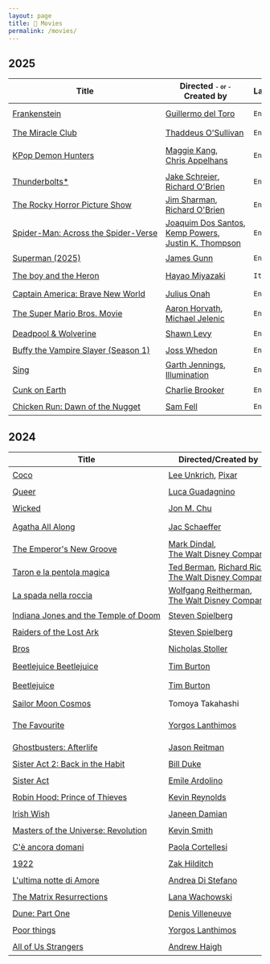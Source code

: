 ```yaml
---
layout: page
title: 🍿 Movies
permalink: /movies/
---
```


<style>
        a { white-space:nowrap; }
        @media screen and (min-width: 600px) {
                .wrapper { margin-left: 5em;}
                .post-content { margin-left: 3em;}
        }
</style>

## 2025

| Title | Directed <span style="font-size:.7em">- or -</span> <br/> Created by | Language | Year | Genre | When | Rating |
|-----|----|----|-----|------|----|----|
| [Frankenstein](https://en.wikipedia.org/wiki/Frankenstein_(2025_film)) | [Guillermo del Toro](https://en.wikipedia.org/wiki/Guillermo_del_Toro) | <code>English</code> | 2025 | <nobr><code>epic</code>, <code>gothic</code>, <code>science fiction</code></nobr> | <nobr>October 25th</nobr> | ⭐️⭐️⭐️⭐️ |
| [The Miracle Club](https://en.wikipedia.org/wiki/The_Miracle_Club) | [Thaddeus O'Sullivan](https://en.wikipedia.org/wiki/Thaddeus_O%27Sullivan) | <code>English</code> | 2023 | <code>drama</code> | <nobr>September 26th</nobr> | ⭐️⭐️⭐️⭐️ |
| [KPop Demon Hunters](https://en.wikipedia.org/wiki/KPop_Demon_Hunters) | [Maggie Kang](https://en.wikipedia.org/wiki/Maggie_Kang), [Chris Appelhans](https://en.wikipedia.org/wiki/Chris_Appelhans) | <code>English</code> | 2025 | <nobr><code>animated musical</code>, <code>urban fantasy</code></nobr> | <nobr>September 16th</nobr> | ⭐️⭐️⭐️⭐️⭐️ |
| [Thunderbolts* ](https://en.wikipedia.org/wiki/Thunderbolts*) | [Jake Schreier](https://en.wikipedia.org/wiki/Jake_Schreier), [Richard O'Brien](https://en.wikipedia.org/wiki/Richard_O%27Brien)| <code>English</code> | 2025 | <code>superhero</code> | <nobr>August 24th</nobr> | ⭐️⭐️ |
| [The Rocky Horror Picture Show](https://en.wikipedia.org/wiki/The_Rocky_Horror_Picture_Show) | [Jim Sharman](https://en.wikipedia.org/wiki/Jim_Sharman), [Richard O'Brien](https://en.wikipedia.org/wiki/Richard_O%27Brien)| <code>English</code> | 1975 | <nobr><code>musical comedy</code>, <code>horror</code></nobr> | <nobr>August 23rd</nobr> | ⭐️⭐️⭐️⭐️⭐️ |
| [Spider-Man: Across the Spider-Verse](https://en.wikipedia.org/wiki/Spider-Man:_Across_the_Spider-Verse) | [Joaquim Dos Santos](https://en.wikipedia.org/wiki/Joaquim_Dos_Santos), [Kemp Powers](https://en.wikipedia.org/wiki/Kemp_Powers), [Justin K. Thompson](https://en.wikipedia.org/wiki/Justin_K._Thompson) | <code>English</code> | 2023 | <code>superhero</code> | <nobr>July 31st</nobr> | ⭐️⭐️⭐️⭐️⭐️ |
| [Superman (2025)](https://en.wikipedia.org/wiki/Superman_(2025_film)) | [James Gunn](https://en.wikipedia.org/wiki/James_Gunn) | <code>English</code> | 2025 | <code>superhero</code> | <nobr>July 21st</nobr> | ⭐️⭐️⭐️⭐️⭐️ |
| [The boy and the Heron](https://en.wikipedia.org/wiki/The_Boy_and_the_Heron) | [Hayao Miyazaki](https://en.wikipedia.org/wiki/Hayao_Miyazaki) | <code>Italian</code> | 2025 | <nobr><code>japanese animated fantasy</code></nobr> | <nobr>June 8st</nobr> | ⭐️⭐️⭐️ |
| [Captain America: Brave New World](https://en.wikipedia.org/wiki/Captain_America:_Brave_New_World) | [Julius Onah](https://en.wikipedia.org/wiki/Julius_Onah) | <code>English</code> | 2025 | <code>superhero</code> | <nobr>May 28th</nobr> | ⭐️⭐️⭐️⭐️ |
| [The Super Mario Bros. Movie](https://en.wikipedia.org/wiki/The_Super_Mario_Bros._Movie) | [Aaron Horvath](https://en.wikipedia.org/wiki/Aaron_Horvath), [Michael Jelenic](https://en.wikipedia.org/wiki/Michael_Jelenic) | <code>English</code> | 2023 | <nobr><code>animated adventure comedy</code></nobr> | <nobr>May 5th</nobr> | ⭐️⭐️⭐️ |
| [Deadpool & Wolverine](https://en.wikipedia.org/wiki/Deadpool_%26_Wolverine) | [Shawn Levy](https://en.wikipedia.org/wiki/Shawn_Levy) | <code>English</code> | 2024 | <code>superhero</code> | <nobr>May 2nd</nobr> | ⭐️⭐️⭐️ |
| [Buffy the Vampire Slayer (Season 1)](https://en.wikipedia.org/wiki/Buffy_the_Vampire_Slayer_season_1) | [Joss Whedon](https://en.wikipedia.org/wiki/Joss_Whedon) | <code>English</code> | 1997 | <nobr><code>supernatural drama</code></nobr> | <nobr>April 16th</nobr> | ⭐️⭐️⭐️⭐️ |
| [Sing](https://en.wikipedia.org/wiki/Sing_(2016_American_film)) | [Garth Jennings](https://en.wikipedia.org/wiki/Garth_Jennings), [Illumination](https://en.wikipedia.org/wiki/Illumination_(company)) | <code>English</code> | 2016 | <nobr><code>jukebox musical comedy</code></nobr> | <nobr>January 7th</nobr> | ⭐️⭐️⭐️ |
| [Cunk on Earth](https://en.wikipedia.org/wiki/Cunk_on_Earth) | [Charlie Brooker](https://en.wikipedia.org/wiki/Charlie_Brooker) | <code>English</code> | 2022 | <nobr><code>mockumentary</code></nobr> | <nobr>January 4th</nobr> | ⭐️⭐️⭐️⭐️ |
| [Chicken Run: Dawn of the Nugget](https://en.wikipedia.org/wiki/Chicken_Run:_Dawn_of_the_Nugget) | [Sam Fell](https://en.wikipedia.org/wiki/Sam_Fell) | <code>English</code> | 2023 | <nobr><code>comedy</code></nobr> | <nobr>January 3rd</nobr> | ⭐️⭐️ |

## 2024

| Title | Directed/Created by | Language | Year | Genre | When | Rating |
|-----|----|----|-----|------|----|----|
| [Coco](https://en.wikipedia.org/wiki/Coco_(2017_film)) | [Lee Unkrich](https://en.wikipedia.org/wiki/Lee_Unkrich), [Pixar](https://en.wikipedia.org/wiki/Pixar) | <code>Italian</code> | 2017 | <nobr><code>fantasy comedy-drama</code></nobr> | <nobr>December 25th</nobr> | ⭐️⭐️⭐️⭐️ |
| [Queer](https://en.wikipedia.org/wiki/Queer_(film)) | [Luca Guadagnino](https://en.wikipedia.org/wiki/Luca_Guadagnino) | <code>English</code> | 2024 | <nobr><code>period romantic drama</code></nobr> | <nobr>December 18th</nobr> | ⭐️⭐️⭐️ |
| [Wicked](https://en.wikipedia.org/wiki/Wicked_(2024_film)) | [Jon M. Chu](https://en.wikipedia.org/wiki/Jon_M._Chu) | <code>English</code> | 2024 | <nobr><code>musical</code>, <code>fantasy</code></nobr> | <nobr>Novemnber 24th</nobr> | ⭐️⭐️⭐️⭐️⭐️ |
| [Agatha All Along](https://en.wikipedia.org/wiki/Agatha_All_Along_(miniseries)) | [Jac Schaeffer](https://en.wikipedia.org/wiki/Jac_Schaeffer) | <code>English</code> | 2024 | <nobr><code>dark comedy</code>, <code>fantasy</code>, <code>superhero</code></nobr> | <nobr>October 31st</nobr> | ⭐️⭐️⭐️⭐️ |
| [The Emperor's New Groove](https://en.wikipedia.org/wiki/The_Emperor%27s_New_Groove) | [Mark Dindal](https://en.wikipedia.org/wiki/Mark_Dindal), [The Walt Disney Company](https://it.wikipedia.org/wiki/The_Walt_Disney_Company) | <code>English</code> | 2000 | <nobr><code>fantasy comedy</code></nobr>| <nobr>October 28th</nobr> | ⭐️⭐️⭐️⭐️ |
| [Taron e la pentola magica](https://it.wikipedia.org/wiki/Taron_e_la_pentola_magica) | [Ted Berman](https://en.wikipedia.org/wiki/Ted_Berman), [Richard Rich](https://en.wikipedia.org/wiki/Richard_Rich_(filmmaker)), [The Walt Disney Company](https://it.wikipedia.org/wiki/The_Walt_Disney_Company) | <code>Italian</code> | 1985 | <nobr><code>dark fantasy adventure</code></nobr> | <nobr>October 27th</nobr> | ⭐️⭐️⭐️ |
| [La spada nella roccia](https://it.wikipedia.org/wiki/La_spada_nella_roccia_(film)) | [Wolfgang Reitherman](https://en.wikipedia.org/wiki/Wolfgang_Reitherman), [The Walt Disney Company](https://it.wikipedia.org/wiki/The_Walt_Disney_Company) | <code>Italian</code> | 1963 | <nobr><code>musical fantasy comedy</code></nobr> | <nobr>October 12th</nobr>| ⭐️⭐️⭐️⭐️⭐️ |
| [Indiana Jones and the Temple of Doom](https://en.wikipedia.org/wiki/Indiana_Jones_and_the_Temple_of_Doom) | [Steven Spielberg](https://en.wikipedia.org/wiki/Steven_Spielberg) | <code>English</code> | 1984 | <nobr><code>action-adventure</code></nobr> | <nobr>September 28th</nobr> | ⭐️⭐️⭐️⭐️⭐️ |
| [Raiders of the Lost Ark](https://en.wikipedia.org/wiki/Raiders_of_the_Lost_Ark) | [Steven Spielberg](https://en.wikipedia.org/wiki/Steven_Spielberg) | <code>English</code> | 1981 | <nobr><code>action-adventure</code></nobr> | <nobr>September 25th</nobr> | ⭐️⭐️⭐️⭐️ |
| [Bros](https://en.wikipedia.org/wiki/Bros_(film)) | [Nicholas Stoller](https://en.wikipedia.org/wiki/Nicholas_Stoller) | <code>English</code> | 2022 | <nobr><code>romantic comedy</code></nobr> | <nobr>September 22nd</nobr> | ⭐️⭐️⭐️⭐️⭐️ |
| [Beetlejuice Beetlejuice](https://en.wikipedia.org/wiki/Beetlejuice_Beetlejuice) | [Tim Burton](https://en.wikipedia.org/wiki/Tim_Burton) | <code>English</code> | 2024 | <nobr><code>dark fantasy comedy horror</code><nobr> | <nobr>September 18th</nobr> | ⭐️⭐️⭐️⭐️ |
| [Beetlejuice](https://en.wikipedia.org/wiki/Beetlejuice) | [Tim Burton](https://en.wikipedia.org/wiki/Tim_Burton) | <code>English</code> | 1988 | <nobr><code>dark fantasy comedy horror</code></nobr> | <nobr>September 15th</nobr> | ⭐️⭐️ |
| [Sailor Moon Cosmos](https://en.wikipedia.org/wiki/Sailor_Moon_Cosmos) | Tomoya Takahashi | <code>Italian</code> | 2024 |<nobr><code>anime</code></nobr> | <nobr>August 23rd</nobr> | ⭐️⭐️⭐️ |
| [The Favourite](https://en.wikipedia.org/wiki/The_Favourite) | [Yorgos Lanthimos](https://en.wikipedia.org/wiki/Yorgos_Lanthimos) | <code>English</code> | 2018 | <nobr><code>satirical absurdist<br/>period dark comedy</code></nobr> | <nobr>August 21st</nobr> | ⭐️⭐️ |
| [Ghostbusters: Afterlife](https://en.wikipedia.org/wiki/Ghostbusters:_Afterlife) | [Jason Reitman](https://en.wikipedia.org/wiki/Jason_Reitman) | <code>English</code> | 2021 | <nobr><code>supernatural comedy</code></nobr> | <nobr>August 12th</nobr> | ⭐️⭐️⭐️⭐️⭐️ |
| [Sister Act 2: Back in the Habit](https://en.wikipedia.org/wiki/Sister_Act_2:_Back_in_the_Habit) | [Bill Duke](https://en.wikipedia.org/wiki/Bill_Duke) | <code>English</code> | 1993 | <nobr><code>musical Comedy</code></nobr> | <nobr>July 15th</nobr> | ⭐️⭐️⭐️⭐️ |
| [Sister Act](https://en.wikipedia.org/wiki/Sister_Act) | [Emile Ardolino](https://en.wikipedia.org/wiki/Emile_Ardolino) | <code>English</code> | 1992 | <nobr><code>musical crime comedy</code></nobr> | <nobr>July 7th</nobr> | ⭐️⭐️⭐️⭐️⭐️ |
| [Robin Hood: Prince of Thieves](https://en.wikipedia.org/wiki/Robin_Hood:_Prince_of_Thieves) | [Kevin Reynolds](https://en.wikipedia.org/wiki/Kevin_Reynolds_(director)) | <code>English</code> | 1991 | <nobr><code>action adventure</code></nobr> | <nobr>July 6thth</nobr> | ⭐️⭐️⭐️⭐️ |
| [Irish Wish](https://en.wikipedia.org/wiki/Irish_Wish) | [Janeen Damian](https://en.wikipedia.org/wiki/Janeen_Damian) | <code>English</code> | 2024 | <nobr><code>fantasy rom-com</code></nobr> | <nobr>July 2nd</nobr> | ⭐️ |
| [Masters of the Universe: Revolution](https://en.wikipedia.org/wiki/Masters_of_the_Universe:_Revelation) | [Kevin Smith](https://en.wikipedia.org/wiki/Kevin_Smith) | <code>English</code> | 2024 | <nobr><code>action adventure</code></nobr> | <nobr>May 12th</nobr> | ⭐️⭐️⭐️⭐️⭐️ |
| [C'è ancora domani](https://it.wikipedia.org/wiki/C%27è_ancora_domani) | [Paola Cortellesi](https://it.wikipedia.org/wiki/Paola_Cortellesi) | <code>Italian</code> | 2023 | <nobr><code>comedy drama</code></nobr> | <nobr>May 8th</nobr> | ⭐️⭐️⭐️⭐️ |
| [1922](https://en.wikipedia.org/wiki/1922_(2017_film)) | [Zak Hilditch](https://en.wikipedia.org/wiki/Zak_Hilditch) | <code>English</code> | 2017 | <nobr><code>horror drama</code></nobr> | <nobr>May 6th</nobr> | ⭐️⭐️ |
| [L'ultima notte di Amore](https://it.wikipedia.org/wiki/L%27ultima_notte_di_Amore) | [Andrea Di Stefano](https://it.wikipedia.org/wiki/Andrea_Di_Stefano) | <code>Italian</code> | 2023 | <nobr><code>crime drama</code></nobr> | <nobr>April 28th</nobr> | ⭐️⭐️⭐️ |
| [The Matrix Resurrections](https://en.wikipedia.org/wiki/The_Matrix_Resurrections) | [Lana Wachowski](https://en.wikipedia.org/wiki/The_Wachowskis) | <code>English</code> | 2021 | <nobr><code>science fiction</code></nobr> | <nobr>April 26th</nobr> | ⭐️⭐️⭐️⭐️ |
| [Dune: Part One](https://en.wikipedia.org/wiki/Dune_(2021_film)) | [Denis Villeneuve](https://en.wikipedia.org/wiki/Denis_Villeneuve) | <code>English</code> | 2021 | <nobr><code>science fiction</code></nobr> | <nobr>April 58th</nobr> | ⭐️⭐️⭐️⭐️ |
| [Poor things](https://en.wikipedia.org/wiki/Poor_Things_(film)) | [Yorgos Lanthimos](https://en.wikipedia.org/wiki/Yorgos_Lanthimos) | <code>English</code> | 2024 |  | <nobr>April 7th</nobr> | ⭐️⭐️ |
| [All of Us Strangers](https://en.wikipedia.org/wiki/All_of_Us_Strangers) | [Andrew Haigh](https://en.wikipedia.org/wiki/Andrew_Haigh) | <code>English</code> | 2024 | <nobr><code>romantic fantasy</code></nobr> | <nobr>April 4th</nobr> | ⭐️⭐️⭐️ |

